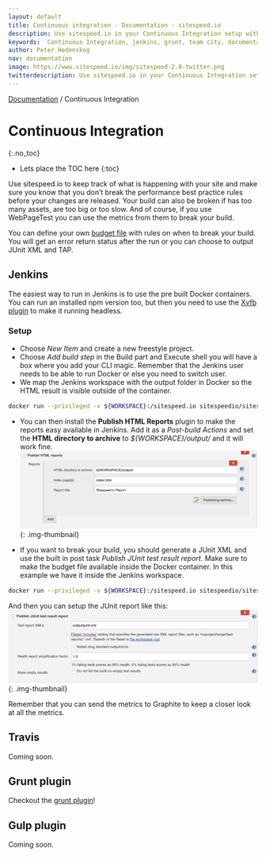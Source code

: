 ```yaml
---
layout: default
title: Continuous integration - Documentation - sitespeed.io
description: Use sitespeed.io in your Continuous Integration setup with Jenkins, Grunt or Team City.
keywords:  Continuous Integration, jenkins, grunt, team city, documentation, web performance, sitespeed.io
author: Peter Hedenskog
nav: documentation
image: https://www.sitespeed.io/img/sitespeed-2.0-twitter.png
twitterdescription: Use sitespeed.io in your Continuous Integration setup.
---
```

[Documentation]({{site.baseurl}}/documentation/sitespeed.io/) / Continuous Integration

# Continuous Integration
{:.no_toc}


* Lets place the TOC here
{:toc}

Use sitespeed.io to keep track of what is happening with your site and make sure you know that you don’t break the performance best practice rules before your changes are released. Your build can also be broken if has too many assets, are too big or too slow. And of course, if you use WebPageTest you can use the metrics from them to break your build.

You can define your own [budget file](({{site.baseurl}}/documentation/sitespeed.io/performance-budget/)) with rules on when to break your build. You will get an error return status after the run or you can choose to output JUnit XML and TAP.

## Jenkins
The easiest way to run in Jenkins is to use the pre built Docker containers. You can run an installed npm version too, but then you need to use the [Xvfb plugin](https://wiki.jenkins-ci.org/display/JENKINS/Xvfb+Plugin) to make it running headless.

### Setup
* Choose *New Item* and create a new freestyle project.
* Choose *Add build step* in the Build part and Execute shell you will have a box where you add your CLI magic. Remember that the Jenkins user needs to be able to run Docker or else you need to switch user.
* We map the Jenkins workspace with the output folder in Docker so the HTML result is visible outside of the container.

~~~bash
docker run --privileged -v ${WORKSPACE}:/sitespeed.io sitespeedio/sitespeed.io --outputFolder output https://www.sitespeed.io/ -n 1
~~~

* You can then install the **Publish HTML Reports** plugin to make the reports easy available in Jenkins. Add it as a *Post-build Actions* and set the **HTML directory to archive** to *${WORKSPACE}/output/* and it will work fine.
![HTML reports](html-reports.png)
{: .img-thumbnail}


* If you want to break your build, you should generate a JUnit XML and use the built in post task *Publish JUnit test result report*. Make sure to make the budget file available inside the Docker container. In this example we have it inside the Jenkins workspace.

~~~bash
docker run --privileged -v ${WORKSPACE}:/sitespeed.io sitespeedio/sitespeed.io --outputFolder output --budget /sitespeed.io/budget.json --budget.output junit https://www.sitespeed.io/ -n 1
~~~

And then you can setup the JUnit report like this:
![JUnit reports](junit-report.png)
{: .img-thumbnail}

Remember that you can send the metrics to Graphite to keep a closer look at all the metrics.

## Travis
Coming soon.

## Grunt plugin
Checkout the [grunt plugin](https://github.com/sitespeedio/grunt-sitespeedio)!

## Gulp plugin
Coming soon.
